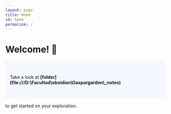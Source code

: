 ```yaml
---
layout: page
title: Home
id: home
permalink: /
---
```


# Welcome! 🌱

<p style="padding: 3em 1em; background: #f5f7ff; border-radius: 4px;">
  Take a look at <span style="font-weight: bold">[folder](file:///D:\Facultad\obsidian\Gaspargarden\_notes)

</span> to get started on your exploration.
</p>


<style>
  .wrapper {
    max-width: 46em;
  }
</style>

